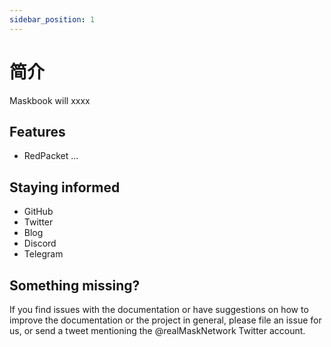 ```yaml
---
sidebar_position: 1
---
```


# 简介

Maskbook will xxxx

## Features

- RedPacket ...

## Staying informed

- GitHub
- Twitter
- Blog
- Discord
- Telegram

## Something missing?

If you find issues with the documentation or have suggestions on how to improve the documentation or the project in general, please file an issue for us, or send a tweet mentioning the @realMaskNetwork Twitter account.
